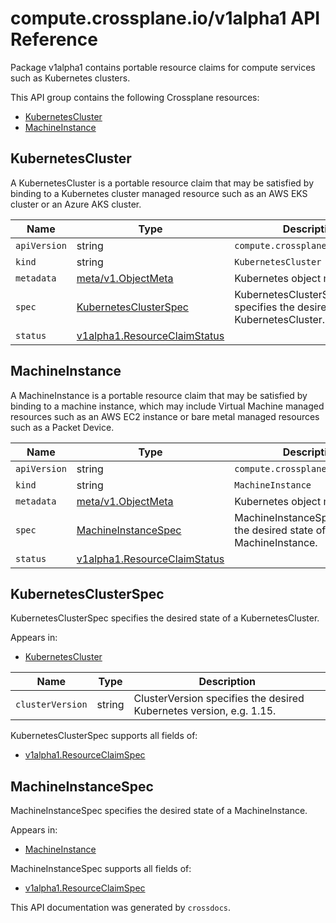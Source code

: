 # compute.crossplane.io/v1alpha1 API Reference

Package v1alpha1 contains portable resource claims for compute services such as Kubernetes clusters.

This API group contains the following Crossplane resources:

* [KubernetesCluster](#KubernetesCluster)
* [MachineInstance](#MachineInstance)

## KubernetesCluster

A KubernetesCluster is a portable resource claim that may be satisfied by binding to a Kubernetes cluster managed resource such as an AWS EKS cluster or an Azure AKS cluster.


Name | Type | Description
-----|------|------------
`apiVersion` | string | `compute.crossplane.io/v1alpha1`
`kind` | string | `KubernetesCluster`
`metadata` | [meta/v1.ObjectMeta](https://kubernetes.io/docs/reference/generated/kubernetes-api/v1.15/#objectmeta-v1-meta) | Kubernetes object metadata.
`spec` | [KubernetesClusterSpec](#KubernetesClusterSpec) | KubernetesClusterSpec specifies the desired state of a KubernetesCluster.
`status` | [v1alpha1.ResourceClaimStatus](../crossplane-runtime/core-crossplane-io-v1alpha1.md#resourceclaimstatus) | 



## MachineInstance

A MachineInstance is a portable resource claim that may be satisfied by binding to a machine instance, which may include Virtual Machine managed resources such as an AWS EC2 instance or bare metal managed resources such as a Packet Device.


Name | Type | Description
-----|------|------------
`apiVersion` | string | `compute.crossplane.io/v1alpha1`
`kind` | string | `MachineInstance`
`metadata` | [meta/v1.ObjectMeta](https://kubernetes.io/docs/reference/generated/kubernetes-api/v1.15/#objectmeta-v1-meta) | Kubernetes object metadata.
`spec` | [MachineInstanceSpec](#MachineInstanceSpec) | MachineInstanceSpec specifies the desired state of a MachineInstance.
`status` | [v1alpha1.ResourceClaimStatus](../crossplane-runtime/core-crossplane-io-v1alpha1.md#resourceclaimstatus) | 



## KubernetesClusterSpec

KubernetesClusterSpec specifies the desired state of a KubernetesCluster.

Appears in:

* [KubernetesCluster](#KubernetesCluster)


Name | Type | Description
-----|------|------------
`clusterVersion` | string | ClusterVersion specifies the desired Kubernetes version, e.g. 1.15.


KubernetesClusterSpec supports all fields of:

* [v1alpha1.ResourceClaimSpec](../crossplane-runtime/core-crossplane-io-v1alpha1.md#resourceclaimspec)


## MachineInstanceSpec

MachineInstanceSpec specifies the desired state of a MachineInstance.

Appears in:

* [MachineInstance](#MachineInstance)




MachineInstanceSpec supports all fields of:

* [v1alpha1.ResourceClaimSpec](../crossplane-runtime/core-crossplane-io-v1alpha1.md#resourceclaimspec)


This API documentation was generated by `crossdocs`.